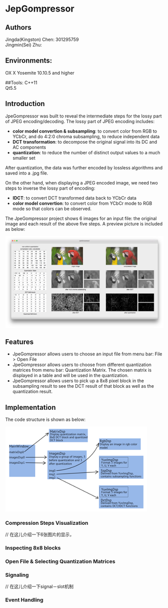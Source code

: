 JepGompressor
======================
## Authors
Jingda(Kingston) Chen: 301295759 <br>
Jingmin(Sei) Zhu: 

## Environments:
OX X Yosemite 10.10.5 and higher

##Tools:
C++11 <br>
Qt5.5

## Introduction
JpeGompressor was built to reveal the intermediate steps for the lossy part of JPEG encoding/decoding. The lossy part of JPEG encoding includes:

* __color model convertion & subsampling__: to convert color from RGB to YCbCr, and do 4:2:0 chroma subsampling, to reduce independent data
* __DCT transformation__: to decompose the original signal into its DC and AC components
* __quantization__: to reduce the number of distinct output values to a much smaller set

After quantization, the data was further encoded by lossless algorithms and saved into a .jpg file.

On the other hand, when displaying a JPEG encoded image, we need two steps to inverse the lossy part of encoding:

* __IDCT__: to convert DCT transformed data back to YCbCr data
* __color model convertion__: to convert color from YCbCr mode to RGB mode so that colors can be observed.

The JpeGompressor project shows 6 images for an input file: the original image and each result of the above five steps. A preview picture is included as below:

<img src="https://github.com/Travelinglight/JpeGompressor/blob/master/Preview.jpg?raw=true" width=600px>

## Features
* JpeGompressor allows users to choose an input file from menu bar: File > Open File
* JpeGompressor allows users to choose from different quantization matrices from menu bar: Quantization Matrix. The chosen matrix is displayed in a table and will be used in the quantization.
* JpeGompressor allows users to pick up a 8x8 pixel block in the subsampling result to see the DCT result of that block as well as the quantization result.

## Implementation
The code structure is shown as below:

<img src="https://github.com/Travelinglight/JpeGompressor/blob/master/codeStructure.png?raw=true" width=450px>

### Compression Steps Visualization
// 在这儿介绍一下6张图片的显示，

### Inspecting 8x8 blocks

### Open File & Selecting Quantization Matrices

### Signaling
// 在这儿介绍一下signal－slot机制

### Event Handling
